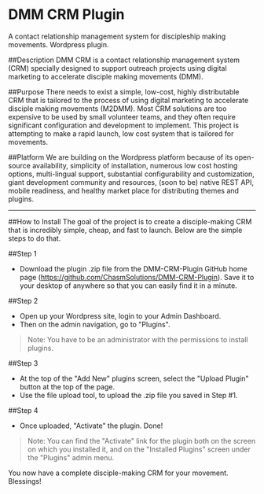 # DMM CRM Plugin
A contact relationship management system for discipleship making movements. Wordpress plugin.

##Description
DMM CRM is a contact relationship management system (CRM) specially designed to support outreach projects using digital marketing to accelerate disciple making movements (DMM).

##Purpose
There needs to exist a simple, low-cost, highly distributable CRM that is tailored to the process of using digital marketing to accelerate disciple making movements (M2DMM). Most CRM solutions are too expensive to be used by small volunteer teams, and they often require significant configuration and development to implement. This project is attempting to make a rapid launch, low cost system that is tailored for movements.

##Platform
We are building on the Wordpress platform because of its open-source availability, simplicity of installation, numerous low cost hosting options, multi-lingual support, substantial configurability and customization, giant development community and resources, (soon to be) native REST API, mobile readiness, and healthy market place for distributing themes and plugins. 

---

##How to Install
The goal of the project is to create a disciple-making CRM that is incredibly simple, cheap, and fast to launch. Below are the simple steps to do that. 

##Step 1
- Download the plugin .zip file from the DMM-CRM-Plugin GitHub home page (https://github.com/ChasmSolutions/DMM-CRM-Plugin). Save it to your desktop of anywhere so that you can easily find it in a minute. 

##Step 2
- Open up your Wordpress site, login to your Admin Dashboard. 
- Then on the admin navigation, go to "Plugins". 

> Note: You have to be an administrator with the permissions to install plugins.

##Step 3
- At the top of the "Add New" plugins screen, select the "Upload Plugin" button at the top of the page. 
- Use the file upload tool, to upload the .zip file you saved in Step #1.

##Step 4
- Once uploaded, "Activate" the plugin. Done!

> Note: You can find the "Activate" link for the plugin both on the screen on which you installed it, and on the "Installed Plugins" screen under the "Plugins" admin menu.

You now have a complete disciple-making CRM for your movement. Blessings!
